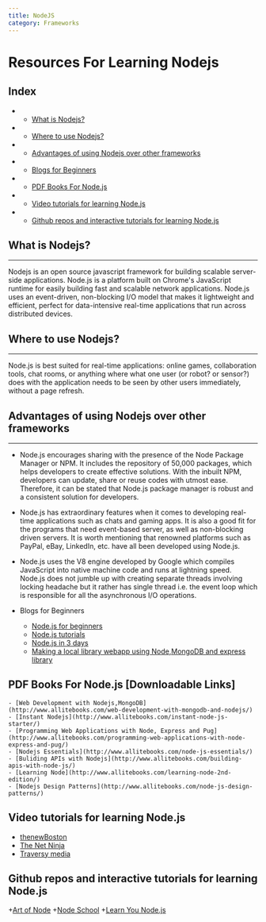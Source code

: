 ```yaml
---
title: NodeJS
category: Frameworks
---
```


Resources For Learning Nodejs
==================================

## Index
+ * [What is Nodejs?](#what-is-nodejs)
+ * [Where to use Nodejs?](#where-to-use-nodejs)
+ * [Advantages of using Nodejs over other frameworks](#advantages-of-using-nodejs-over-other-frameworks)
+ * [Blogs for Beginners](#blogs-for-beginners)
+ * [PDF Books For Node.js](#pdf-books-for-nodejs)
+ * [Video tutorials for learning Node.js](#video-tutorials-for-learning-nodejs)
+ * [Github repos and interactive tutorials for learning Node.js](github-repos-and-interactive-tutorials-for-learning)

## What is Nodejs?
----------------

Nodejs is an open source javascript framework for building scalable server-side applications.
Node.js is a platform built on Chrome's JavaScript runtime for easily building fast and scalable network applications. Node.js uses an event-driven, non-blocking I/O model that makes it lightweight and efficient, perfect for data-intensive real-time applications that run across distributed devices.

## Where to use Nodejs?
---------------------

 Node.js is best suited for real-time applications: online games, collaboration tools, chat rooms, or anything where what one user (or robot? or sensor?) does with the application needs to be seen by other users immediately, without a page refresh.

 ## Advantages of using Nodejs over other frameworks
 -------------------------------------------------
 + Node.js encourages sharing with the presence of the Node Package Manager or NPM. It includes the repository of 50,000 packages, which helps developers to create effective solutions. With the inbuilt NPM, developers can update, share or reuse codes with utmost ease. Therefore, it can be stated that Node.js package manager is robust and a consistent solution for developers.

 + Node.js has extraordinary features when it comes to developing real-time applications such as chats and gaming apps. It is also a good fit for the programs that need event-based server, as well as non-blocking driven servers. It is worth mentioning that renowned platforms such as PayPal, eBay, LinkedIn, etc. have all been developed using Node.js.

 + Node.js uses the V8 engine developed by Google which compiles JavaScript into native machine code and runs at lightning speed. Node.js does not jumble up with creating separate threads involving locking headache but it rather has single thread i.e. the event loop which is responsible for all the asynchronous I/O operations.


+ Blogs for Beginners
	+ [Node.js for beginners](https://code.tutsplus.com/tutorials/nodejs-for-beginners--net-26314)
	+ [Node.js tutorials](http://www.tutorialsteacher.com/nodejs/nodejs-tutorials)
	+ [Node.js in 3 days](https://www.guru99.com/node-js-tutorial.html)
	+ [Making a local library webapp using Node,MongoDB and express library](https://developer.mozilla.org/en-US/docs/Learn/Server-side/Express_Nodejs)

## PDF Books For Node.js [Downloadable Links]
	- [Web Development with Nodejs,MongoDB](http://www.allitebooks.com/web-development-with-mongodb-and-nodejs/)
	- [Instant Nodejs](http://www.allitebooks.com/instant-node-js-starter/)
	- [Programming Web Applications with Node, Express and Pug](http://www.allitebooks.com/programming-web-applications-with-node-express-and-pug/)
	- [Nodejs Essentials](http://www.allitebooks.com/node-js-essentials/)
	- [Buliding APIs with Nodejs](http://www.allitebooks.com/building-apis-with-node-js/)
	- [Learning Node](http://www.allitebooks.com/learning-node-2nd-edition/)
	- [Nodejs Design Patterns](http://www.allitebooks.com/node-js-design-patterns/)

## Video tutorials for learning Node.js

  + [thenewBoston](https://www.youtube.com/watch?v=-u-j7uqU7sI&list=PL6gx4Cwl9DGBMdkKFn3HasZnnAqVjzHn_)
  + [The Net Ninja](https://www.youtube.com/watch?v=w-7RQ46RgxU&list=PL4cUxeGkcC9gcy9lrvMJ75z9maRw4byYp)
  + [Traversy media](https://www.youtube.com/watch?v=U8XF6AFGqlc)

## Github repos and interactive tutorials for learning Node.js

  +[Art of Node](https://github.com/maxogden/art-of-node)
  +[Node School](https://nodeschool.io/)
  +[Learn You Node.js](https://github.com/workshopper/learnyounode#learn-you-the-nodejs-for-much-win)
